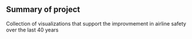 ## Summary of project

Collection of visualizations that support the improvmement in airline safety over the last 40 years
